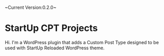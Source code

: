 ~Current Version:0.2.0~

StartUp CPT Projects
===

Hi. I'm a WordPress plugin that adds a Custom Post Type designed to be used with StartUp Reloaded WordPress theme.
